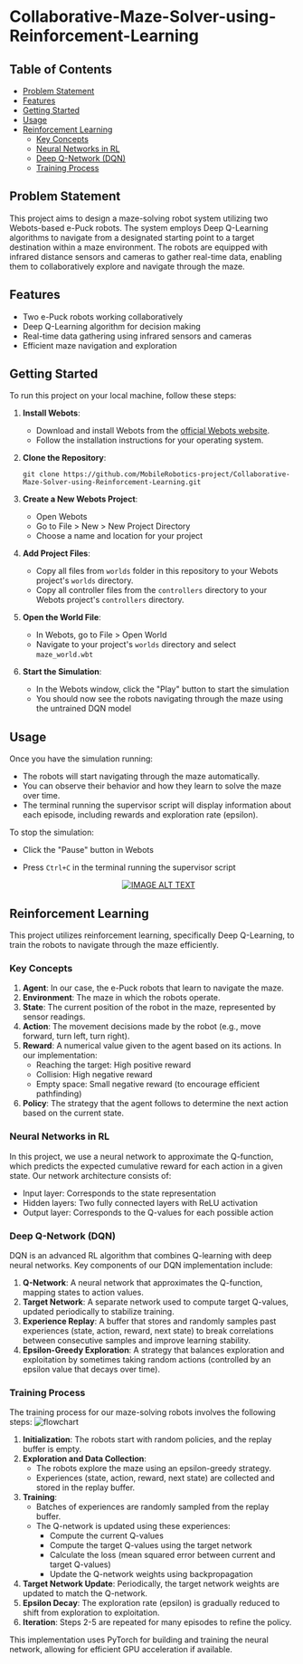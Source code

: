 # Collaborative-Maze-Solver-using-Reinforcement-Learning

## Table of Contents
- [Problem Statement](#problem-statement)
- [Features](#features)
- [Getting Started](#getting-started)
- [Usage](#usage)
- [Reinforcement Learning](#reinforcement-learning)
  - [Key Concepts](#key-concepts)
  - [Neural Networks in RL](#neural-networks-in-rl)
  - [Deep Q-Network (DQN)](#deep-q-network-dqn)
  - [Training Process](#training-process)
## Problem Statement

This project aims to design a maze-solving robot system utilizing two Webots-based e-Puck robots. The system employs Deep Q-Learning algorithms to navigate from a designated starting point to a target destination within a maze environment. The robots are equipped with infrared distance sensors and cameras to gather real-time data, enabling them to collaboratively explore and navigate through the maze.

## Features

- Two e-Puck robots working collaboratively
- Deep Q-Learning algorithm for decision making
- Real-time data gathering using infrared sensors and cameras
- Efficient maze navigation and exploration

## Getting Started

To run this project on your local machine, follow these steps:

1. **Install Webots**:
   - Download and install Webots from the [official Webots website](https://cyberbotics.com/).
   - Follow the installation instructions for your operating system.

2. **Clone the Repository**:
   ```
   git clone https://github.com/MobileRobotics-project/Collaborative-Maze-Solver-using-Reinforcement-Learning.git
   ```

3. **Create a New Webots Project**:
   - Open Webots
   - Go to File > New > New Project Directory
   - Choose a name and location for your project

4. **Add Project Files**:
   - Copy all files from `worlds` folder in this repository to your Webots project's `worlds` directory.
   - Copy all controller files from the `controllers` directory to your Webots project's `controllers` directory.

5. **Open the World File**:
   - In Webots, go to File > Open World
   - Navigate to your project's `worlds` directory and select `maze_world.wbt`

6. **Start the Simulation**:
   - In the Webots window, click the "Play" button to start the simulation
   - You should now see the robots navigating through the maze using the untrained DQN model

## Usage

Once you have the simulation running:

- The robots will start navigating through the maze automatically.
- You can observe their behavior and how they learn to solve the maze over time.
- The terminal running the supervisor script will display information about each episode, including rewards and exploration rate (epsilon).

To stop the simulation:
- Click the "Pause" button in Webots
- Press `Ctrl+C` in the terminal running the supervisor script

  <div align="center">
  <a href="https://www.youtube.com/watch?v=YtQ5b0F2KA4"><img src="https://img.youtube.com/vi/YtQ5b0F2KA4/0.jpg" alt="IMAGE ALT TEXT"></a>
   </div>

## Reinforcement Learning

This project utilizes reinforcement learning, specifically Deep Q-Learning, to train the robots to navigate through the maze efficiently.

### Key Concepts

1. **Agent**: In our case, the e-Puck robots that learn to navigate the maze.
2. **Environment**: The maze in which the robots operate.
3. **State**: The current position of the robot in the maze, represented by sensor readings.
4. **Action**: The movement decisions made by the robot (e.g., move forward, turn left, turn right).
5. **Reward**: A numerical value given to the agent based on its actions. In our implementation:
   - Reaching the target: High positive reward
   - Collision: High negative reward
   - Empty space: Small negative reward (to encourage efficient pathfinding)
6. **Policy**: The strategy that the agent follows to determine the next action based on the current state.

### Neural Networks in RL

In this project, we use a neural network to approximate the Q-function, which predicts the expected cumulative reward for each action in a given state. Our network architecture consists of:

- Input layer: Corresponds to the state representation
- Hidden layers: Two fully connected layers with ReLU activation
- Output layer: Corresponds to the Q-values for each possible action

### Deep Q-Network (DQN)

DQN is an advanced RL algorithm that combines Q-learning with deep neural networks. Key components of our DQN implementation include:

1. **Q-Network**: A neural network that approximates the Q-function, mapping states to action values.
2. **Target Network**: A separate network used to compute target Q-values, updated periodically to stabilize training.
3. **Experience Replay**: A buffer that stores and randomly samples past experiences (state, action, reward, next state) to break correlations between consecutive samples and improve learning stability.
4. **Epsilon-Greedy Exploration**: A strategy that balances exploration and exploitation by sometimes taking random actions (controlled by an epsilon value that decays over time).

### Training Process


The training process for our maze-solving robots involves the following steps:
![flowchart](https://github.com/user-attachments/assets/1e50cf0a-944f-416a-aa90-9cacfdaa5475)


1. **Initialization**: The robots start with random policies, and the replay buffer is empty.
2. **Exploration and Data Collection**: 
   - The robots explore the maze using an epsilon-greedy strategy.
   - Experiences (state, action, reward, next state) are collected and stored in the replay buffer.
3. **Training**:
   - Batches of experiences are randomly sampled from the replay buffer.
   - The Q-network is updated using these experiences:
     - Compute the current Q-values
     - Compute the target Q-values using the target network
     - Calculate the loss (mean squared error between current and target Q-values)
     - Update the Q-network weights using backpropagation
4. **Target Network Update**: Periodically, the target network weights are updated to match the Q-network.
5. **Epsilon Decay**: The exploration rate (epsilon) is gradually reduced to shift from exploration to exploitation.
6. **Iteration**: Steps 2-5 are repeated for many episodes to refine the policy.

This implementation uses PyTorch for building and training the neural network, allowing for efficient GPU acceleration if available.
